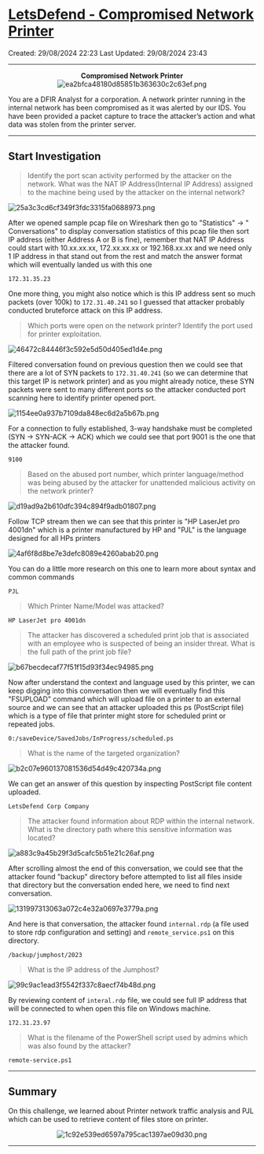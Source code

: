 # [LetsDefend - Compromised Network Printer](https://app.letsdefend.io/challenge/compromised-network-printer)
Created: 29/08/2024 22:23
Last Updated: 29/08/2024 23:43
* * *
<div align=center>

**Compromised Network Printer**
![ea2bfca48180d85851b363630c2c63ef.png](/_resources/ea2bfca48180d85851b363630c2c63ef.png)
</div>
You are a DFIR Analyst for a corporation. A network printer running in the internal network has been compromised as it was alerted by our IDS. You have been provided a packet capture to trace the attacker’s action and what data was stolen from the printer server.

* * *
## Start Investigation
>Identify the port scan activity performed by the attacker on the network. What was the NAT IP Address(Internal IP Address) assigned to the machine being used by the attacker on the internal network?

![25a3c3cd6cf349f3fdc3315fa0688973.png](/_resources/25a3c3cd6cf349f3fdc3315fa0688973.png)

After we opened sample pcap file on Wireshark then go to "Statistics" -> "
Conversations" to display conversation statistics of this pcap file then sort IP address (either Address A or B is fine), remember that NAT IP Address could start with 10.xx.xx.xx, 172.xx.xx.xx or 192.168.xx.xx and we need only 1 IP address in that stand out from the rest and match the answer format which will eventually landed us with this one 

```
172.31.35.23 
```

One more thing, you might also notice which is this IP address sent so much packets (over 100k) to `172.31.40.241` so I guessed that attacker probably conducted bruteforce attack on this IP address.

>Which ports were open on the network printer? Identify the port used for printer exploitation.

![46472c84446f3c592e5d50d405ed1d4e.png](/_resources/46472c84446f3c592e5d50d405ed1d4e.png)

Filtered conversation found on previous question then we could see that there are a lot of SYN packets to `172.31.40.241` (so we can determine that this target IP is network printer) and as you might already notice, these SYN packets were sent to many different ports so the attacker conducted port scanning here to identify printer opened port.

![1154ee0a937b7109da848ec6d2a5b67b.png](/_resources/1154ee0a937b7109da848ec6d2a5b67b.png)

For a connection to fully established, 3-way handshake must be completed (SYN -> SYN-ACK -> ACK) which we could see that port 9001 is the one that the attacker found.

```
9100
```

>Based on the abused port number, which printer language/method was being abused by the attacker for unattended malicious activity on the network printer?

![d19ad9a2b610dfc394c894f9adb01807.png](/_resources/d19ad9a2b610dfc394c894f9adb01807.png)

Follow TCP stream then we can see that this printer is "HP LaserJet pro 4001dn" which is a printer manufactured by HP and "PJL" is the language designed for all HPs printers

![4af6f8d8be7e3defc8089e4260abab20.png](/_resources/4af6f8d8be7e3defc8089e4260abab20.png)

You can do a little more research on this one to learn more about syntax and common commands

```
PJL
```

>Which Printer Name/Model was attacked?
```
HP LaserJet pro 4001dn
```

>The attacker has discovered a scheduled print job that is associated with an employee who is suspected of being an insider threat. What is the full path of the print job file?

![b67becdecaf77f51f15d93f34ec94985.png](/_resources/b67becdecaf77f51f15d93f34ec94985.png)

Now after understand the context and language used by this printer, we can keep digging into this conversation then we will eventually find this "FSUPLOAD" command which will upload file on a printer to an external source and we can see that an attacker uploaded this ps (PostScript file) which is a type of file that printer might store for scheduled print or repeated jobs.

```
0:/saveDevice/SavedJobs/InProgress/scheduled.ps
```

>What is the name of the targeted organization?

![b2c07e960137081536d54d49c420734a.png](/_resources/b2c07e960137081536d54d49c420734a.png)

We can get an answer of this question by inspecting PostScript file content uploaded.

```
LetsDefend Corp Company
```

>The attacker found information about RDP within the internal network. What is the directory path where this sensitive information was located?

![a883c9a45b29f3d5cafc5b51e21c26af.png](/_resources/a883c9a45b29f3d5cafc5b51e21c26af.png)

After scrolling almost the end of this conversation, we could see that the attacker found "backup" directory before attempted to list all files inside that directory but the conversation ended here, we need to find next conversation.

![131997313063a072c4e32a0697e3779a.png](/_resources/131997313063a072c4e32a0697e3779a.png)

And here is that conversation, the attacker found `internal.rdp` (a file used to store rdp configuration and setting) and `remote_service.ps1` on this directory.

```
/backup/jumphost/2023
```

>What is the IP address of the Jumphost?

![99c9ac1ead3f5542f337c8aecf74b48d.png](/_resources/99c9ac1ead3f5542f337c8aecf74b48d.png)

By reviewing content of `interal.rdp` file, we could see full IP address that will be connected to when open this file on Windows machine.

```
172.31.23.97
```

>What is the filename of the PowerShell script used by admins which was also found by the attacker?
```
remote-service.ps1
```

* * *
## Summary
On this challenge, we learned about Printer network traffic analysis and PJL which can be used to retrieve content of files store on printer. 

<div align=center>

![1c92e539ed6597a795cac1397ae09d30.png](/_resources/1c92e539ed6597a795cac1397ae09d30.png)
</div>

* * *

